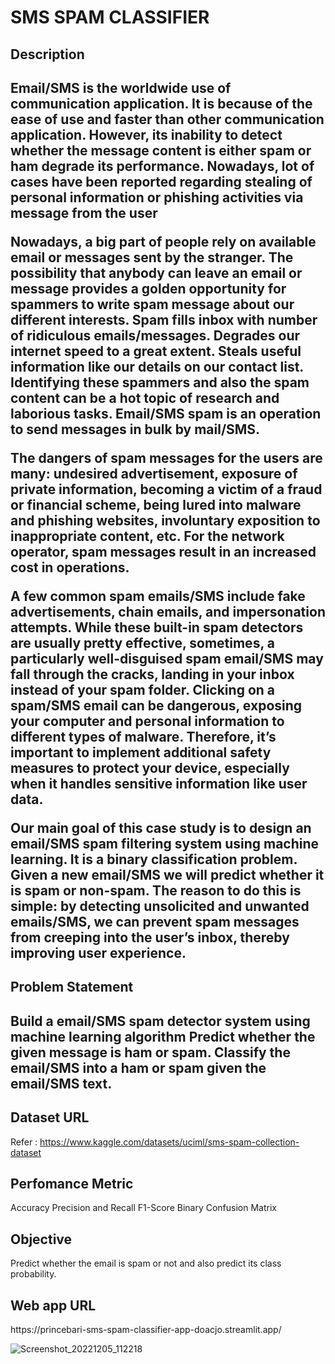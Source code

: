 <h1>SMS SPAM CLASSIFIER</h1>


<h2> Description <h2>
Email/SMS is the worldwide use of communication application. It is because of the ease of use and faster than other communication application. However, its inability to detect whether the message content is either spam or ham degrade its performance. Nowadays, lot of cases have been reported regarding stealing of personal information or phishing activities via message from the user

Nowadays, a big part of people rely on available email or messages sent by the stranger. The possibility that anybody can leave an email or message provides a golden opportunity for spammers to write spam message about our different interests. Spam fills inbox with number of ridiculous emails/messages. Degrades our internet speed to a great extent. Steals useful information like our details on our contact list. Identifying these spammers and also the spam content can be a hot topic of research and laborious tasks. Email/SMS spam is an operation to send messages in bulk by mail/SMS.

The dangers of spam messages for the users are many: undesired advertisement, exposure of private information, becoming a victim of a fraud or financial scheme, being lured into malware and phishing websites, involuntary exposition to inappropriate content, etc. For the network operator, spam messages result in an increased cost in operations.

A few common spam emails/SMS include fake advertisements, chain emails, and impersonation attempts. While these built-in spam detectors are usually pretty effective, sometimes, a particularly well-disguised spam email/SMS may fall through the cracks, landing in your inbox instead of your spam folder. Clicking on a spam/SMS email can be dangerous, exposing your computer and personal information to different types of malware. Therefore, it’s important to implement additional safety measures to protect your device, especially when it handles sensitive information like user data.

Our main goal of this case study is to design an email/SMS spam filtering system using machine learning. It is a binary classification problem. Given a new email/SMS we will predict whether it is spam or non-spam. The reason to do this is simple: by detecting unsolicited and unwanted emails/SMS, we can prevent spam messages from creeping into the user’s inbox, thereby improving user experience.

<h2>Problem Statement<h2>

Build a email/SMS spam detector system using machine learning algorithm
Predict whether the given message is ham or spam.
Classify the email/SMS into a ham or spam given the email/SMS text.


  <h2>Dataset URL</h2>

Refer : https://www.kaggle.com/datasets/uciml/sms-spam-collection-dataset


<h2>Perfomance Metric </h2>

Accuracy
Precision and Recall
F1-Score
Binary Confusion Matrix

<h2>Objective</h2>
 Predict whether the email is spam or not and also predict its class probability.

<h2>Web app URL</h2>
  https://princebari-sms-spam-classifier-app-doacjo.streamlit.app/
  
![Screenshot_20221205_112218](https://user-images.githubusercontent.com/115543070/205559556-e06161c5-03b2-462f-aab0-924b91da87a9.png)

